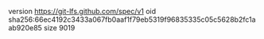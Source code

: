 version https://git-lfs.github.com/spec/v1
oid sha256:66ec4192c3433a067fb0aaf1f79eb5319f96835335c05c5628b2fc1aab920e85
size 9019
